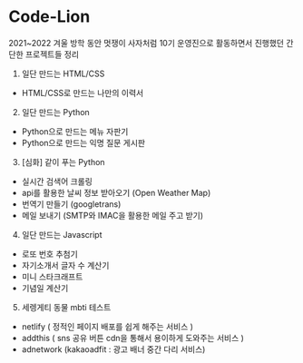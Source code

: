 # Code-Lion
2021~2022 겨울 방학 동안 멋쟁이 사자처럼 10기 운영진으로 활동하면서 진행했던 간단한 프로젝트들 정리

1. 일단 만드는 HTML/CSS
 - HTML/CSS로 만드는 나만의 이력서
 
2. 일단 만드는 Python
 - Python으로 만드는 메뉴 자판기
 - Python으로 만드는 익명 질문 게시판
 
3. [심화] 같이 푸는 Python
 - 실시간 검색어 크롤링
 - api를 활용한 날씨 정보 받아오기 (Open Weather Map)
 - 번역기 만들기 (googletrans)
 - 메일 보내기 (SMTP와 IMAC을 활용한 메일 주고 받기)
4. 일단 만드는 Javascript
 - 로또 번호 추첨기
 - 자기소개서 글자 수 계산기
 - 미니 스타크래프트
 - 기념일 계산기
5. 세렝게티 동물 mbti 테스트
 - netlify ( 정적인 페이지 배포를 쉽게 해주는 서비스 )
 - addthis ( sns 공유 버튼 cdn을 통해서 용이하게 도와주는 서비스 )
 - adnetwork (kakaoadfit : 광고 배너 중간 다리 서비스)
